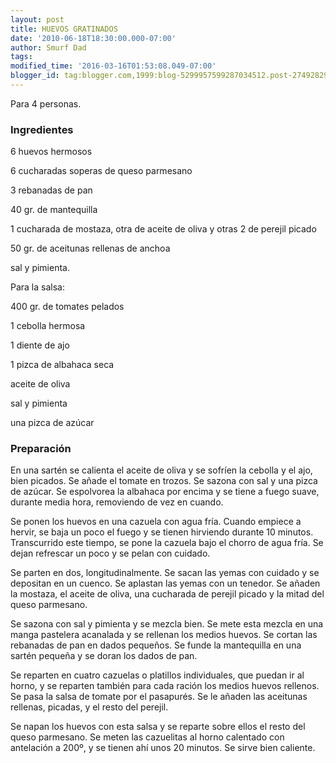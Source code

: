 ```yaml
---
layout: post
title: HUEVOS GRATINADOS
date: '2010-06-18T18:30:00.000-07:00'
author: Smurf Dad
tags: 
modified_time: '2016-03-16T01:53:08.049-07:00'
blogger_id: tag:blogger.com,1999:blog-5299957599287034512.post-2749282980962021956
---
```


Para 4 personas.

<h3>Ingredientes</h3>

6 huevos hermosos

6 cucharadas soperas de queso parmesano

3 rebanadas de pan

40 gr. de mantequilla

1 cucharada de mostaza, otra de aceite de oliva y otras 2 de perejil picado

50 gr. de aceitunas rellenas de anchoa

sal y pimienta.

Para la salsa:

400 gr. de tomates pelados

1 cebolla hermosa

1 diente de ajo

1 pizca de albahaca seca

aceite de oliva

sal y pimienta

una pizca de azúcar

<h3>Preparación</h3>

En una sartén se calienta el aceite de oliva y se sofríen la cebolla y el ajo, bien picados. Se añade el tomate en trozos. Se sazona con sal y una pizca de azúcar. Se espolvorea la albahaca por encima y se tiene a fuego suave, durante media hora, removiendo de vez en cuando.

Se ponen los huevos en una cazuela con agua fría. Cuando empiece a hervir, se baja un poco el fuego y se tienen hirviendo durante 10 minutos. Transcurrido este tiempo, se pone la cazuela bajo el chorro de agua fría. Se dejan refrescar un poco y se pelan con cuidado.

Se parten en dos, longitudinalmente. Se sacan las yemas con cuidado y se depositan en un cuenco. Se aplastan las yemas con un tenedor. Se añaden la mostaza, el aceite de oliva, una cucharada de perejil picado y la mitad del queso parmesano.

Se sazona con sal y pimienta y se mezcla bien. Se mete esta mezcla en una manga pastelera acanalada y se rellenan los medios huevos. Se cortan las rebanadas de pan en dados pequeños. Se funde la mantequilla en una sartén pequeña y se doran los dados de pan.

Se reparten en cuatro cazuelas o platillos individuales, que puedan ir al horno, y se reparten también para cada ración los medios huevos rellenos. Se pasa la salsa de tomate por el pasapurés. Se le añaden las aceitunas rellenas, picadas, y el resto del perejil.

Se napan los huevos con esta salsa y se reparte sobre ellos el resto del queso parmesano. Se meten las cazuelitas al horno calentado con antelación a 200&ordm;, y se tienen ahí unos 20 minutos. Se sirve bien caliente.

